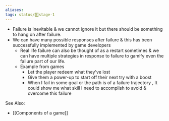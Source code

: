 ```yaml
---
aliases: 
tags: status/1️⃣stage-1 
---
```


-   Failure is inevitable & we cannot ignore it but there should be something to hang on after failure.
-   We can have many possible responses after failure & this has been successfully implemented by game developers
    -   Real life failure can also be thought of as a restart sometimes & we can have multiple strategies in response to failure to gamify even the failure part of our life.
    -   Example from games
        -   Let the player redeem what they've lost
        -   Give them a power-up to start off their next try with a boost
        -   When I fail in some goal or the path is of a failure trajectory , It could show me what skill I need to accomplish to avoid & overcome this failure

See Also:
- [[Components of a game]]

 